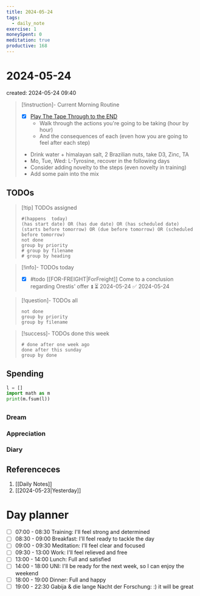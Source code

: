 ```yaml
---
title: 2024-05-24
tags:
  - daily_note
exercise: 1
moneySpent: 0
meditation: true
productive: 168
---
```

# 2024-05-24
created: 2024-05-24 09:40

> [!instruction]- Current Morning Routine
> - [x] [Play The Tape Through to the END](https://youtu.be/6CWq8wyS90o?si=FdqthmYdGg12ubuB)
> 	- Walk through the actions you're going to be taking (hour by hour)
> 	- And the consequences of each (even how you are going to feel after each step)
> - Drink water + himalayan salt, 2 Brazilian nuts, take D3, Zinc, TA
> - Mo, Tue, Wed: L-Tyrosine, recover in the following days
> - Consider adding novelty to the steps (even novelty in training)
> - Add some pain into the mix

## TODOs
>[!tip] TODOs assigned
> ```tasks
> #(happens  today)
> (has start date) OR (has due date) OR (has scheduled date)
> (starts before tomorrow) OR (due before tomorrow) OR (scheduled before tomorrow)
> not done
> group by priority
> # group by filename
> # group by heading
> ```

>[!info]- TODOs today
>- [x] #todo [[FOR-FREIGHT|ForFreight]] Come to a conclusion regarding Orestis' offer ⏫ ⏳ 2024-05-24 ✅ 2024-05-24

>[!question]- TODOs all
> ```tasks
> not done
> group by priority
> group by filename
> ```

>[!success]- TODOs done this week
> ```tasks
> # done after one week ago
> done after this sunday
> group by done
>  ```

## Spending
```python
l = []
import math as m
print(m.fsum(l))
```

##
### Dream

### Appreciation

### Diary

## Referenceces
1. [[Daily Notes]]
2. [[2024-05-23|Yesterday]]

# Day planner

- [ ] 07:00 - 08:30 Training: I'll feel strong and determined
- [ ] 08:30 - 09:00 Breakfast: I'll feel ready to tackle the day
- [ ] 09:00 - 09:30 Meditation: I'll feel clear and focused
- [ ] 09:30 - 13:00 Work: I'll feel relieved and free
- [ ] 13:00 - 14:00 Lunch: Full and satisfied
- [ ] 14:00 - 18:00 UNI: I'll be ready for the next week, so I can enjoy the weekend
- [ ] 18:00 - 19:00 Dinner: Full and happy
- [ ] 19:00 - 22:30 Gabija & die lange Nacht der Forschung: :) it will be great